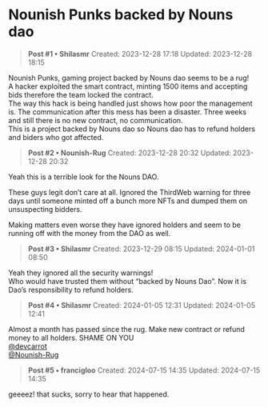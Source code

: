 # Nounish Punks backed by Nouns dao

<!-- ✦✦✦ POST START ✦✦✦ -->

> **Post #1 • Shilasmr**
> Created: 2023-12-28 17:18
> Updated: 2023-12-28 18:15

Nounish Punks, gaming project backed by Nouns dao seems to be a rug!  
A hacker exploited the smart contract, minting 1500 items and accepting bids therefore the team locked the contract.  
The way this hack is being handled just shows how poor the management is. The communication after this mess has been a disaster. Three weeks and still there is no new contract, no communication.  
This is a project backed by Nouns dao so Nouns dao has to refund holders and biders who got affected.

<!-- ✦✦✦ POST END ✦✦✦ -->

<!-- ✦✦✦ POST START ✦✦✦ -->

> **Post #2 • Nounish-Rug**
> Created: 2023-12-28 20:32
> Updated: 2023-12-28 20:32

Yeah this is a terrible look for the Nouns DAO.

These guys legit don’t care at all. Ignored the ThirdWeb warning for three days until someone minted off a bunch more NFTs and dumped them on unsuspecting bidders.

Making matters even worse they have ignored holders and seem to be running off with the money from the DAO as well.

<!-- ✦✦✦ POST END ✦✦✦ -->

<!-- ✦✦✦ POST START ✦✦✦ -->

> **Post #3 • Shilasmr**
> Created: 2023-12-29 08:15
> Updated: 2024-01-01 08:50

Yeah they ignored all the security warnings!  
Who would have trusted them without “backed by Nouns Dao”. Now it is Dao’s responsibility to refund holders.

<!-- ✦✦✦ POST END ✦✦✦ -->

<!-- ✦✦✦ POST START ✦✦✦ -->

> **Post #4 • Shilasmr**
> Created: 2024-01-05 12:31
> Updated: 2024-01-05 12:41

Almost a month has passed since the rug. Make new contract or refund money to all holders. SHAME ON YOU  
[@devcarrot](/u/devcarrot)  
[@Nounish-Rug](/u/nounish-rug)

<!-- ✦✦✦ POST END ✦✦✦ -->

<!-- ✦✦✦ POST START ✦✦✦ -->

> **Post #5 • francigloo**
> Created: 2024-07-15 14:35
> Updated: 2024-07-15 14:35

geeeez! that sucks, sorry to hear that happened.

<!-- ✦✦✦ POST END ✦✦✦ -->

